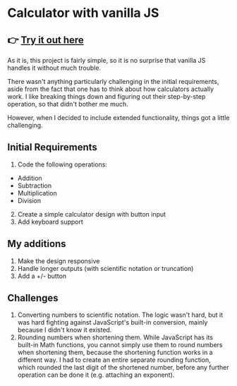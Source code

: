 # Calculator with vanilla JS

## 👉 [Try it out here](https://a-hr-nikolov.github.io/calculator/)

As it is, this project is fairly simple, so it is no surprise that vanilla JS handles it without much trouble.

There wasn't anything particularly challenging in the initial requirements, aside from the fact that one has to think about how calculators actually work. I like breaking things down and figuring out their step-by-step operation, so that didn't bother me much.

However, when I decided to include extended functionality, things got a little challenging.

## Initial Requirements

1. Code the following operations:

- Addition
- Subtraction
- Multiplication
- Division

2. Create a simple calculator design with button input
3. Add keyboard support

## My additions

1. Make the design responsive
2. Handle longer outputs (with scientific notation or truncation)
3. Add a +/- button

## Challenges

1. Converting numbers to scientific notation. The logic wasn't hard, but it was hard fighting against JavaScript's built-in conversion, mainly because I didn't know it existed.
2. Rounding numbers when shortening them. While JavaScript has its built-in Math functions, you cannot simply use them to round numbers when shortening them, because the shortening function works in a different way. I had to create an entire separate rounding function, which rounded the last digit of the shortened number, before any further operation can be done it (e.g. attaching an exponent).
